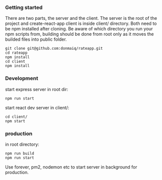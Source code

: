 ### Getting started
There are two parts, the server and the client. The server is the root of the project and create-react-app client is inside client/ directory. Both need to be npm installed after cloning. Be aware of which directory you run your npm scripts from, building should be done from root only as it moves the builded files into public folder.
```
git clone git@github.com:donmaiq/rateapp.git
cd rateapp
npm install
cd client
npm install
```
  
### Development
start express server in root dir:
```
npm run start
```
start react dev server in client/:
```
cd client/
npm start
```

### production
in root directory:
```
npm run build
npm run start
```
Use forever, pm2, nodemon etc to start server in background for production.
